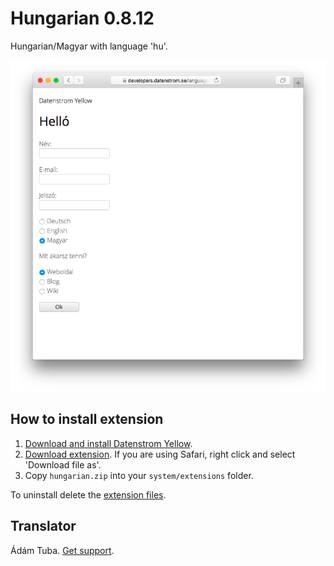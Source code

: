 Hungarian 0.8.12
===============
Hungarian/Magyar with language 'hu'.

<p align="center"><img src="hungarian-screenshot.png?raw=true" alt="Screenshot"></p>

## How to install extension

1. [Download and install Datenstrom Yellow](https://github.com/datenstrom/yellow/).
2. [Download extension](https://github.com/datenstrom/yellow-extensions/raw/master/zip/hungarian.zip). If you are using Safari, right click and select 'Download file as'.
3. Copy `hungarian.zip` into your `system/extensions` folder.

To uninstall delete the [extension files](extension.ini).

## Translator

Ádám Tuba. [Get support](https://extensions.datenstrom.se/help/).
